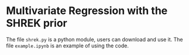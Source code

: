 # Multivariate Regression with the SHREK prior

The file `shrek.py` is a python module, users can download and use it. The file `example.ipynb` is an example of using the code.
